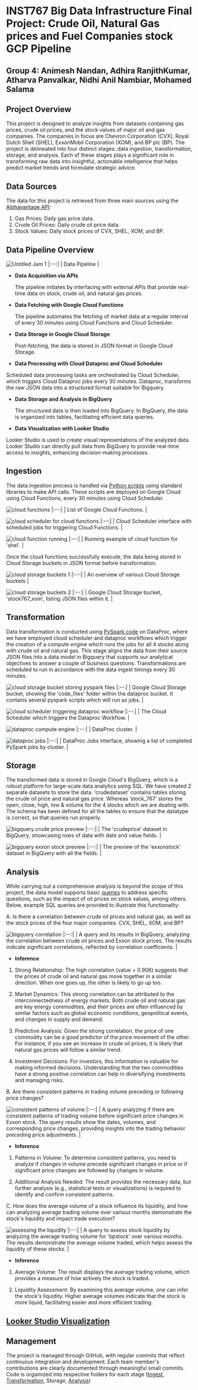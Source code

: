 # INST767 Big Data Infrastructure Final Project: Crude Oil, Natural Gas prices and Fuel Companies stock GCP Pipeline

## Group 4: Animesh Nandan, Adhira RanjithKumar, Atharva Panvalkar, Nidhi Anil Nambiar, Mohamed Salama

## Project Overview

This project is designed to analyze insights from datasets containing gas prices, crude oil prices, and the stock values of major oil and gas companies. The companies in focus are Chevron Corporation (CVX), Royal Dutch Shell (SHEL), ExxonMobil Corporation (XOM), and BP plc (BP). The project is delineated into four distinct stages: data ingestion, transformation, storage, and analysis. Each of these stages plays a significant role in transforming raw data into insightful, actionable intelligence that helps predict market trends and formulate strategic advice.

## Data Sources

The data for this project is retrieved from three main sources using the [Alphavantage API](https://www.alphavantage.co/):
1.	Gas Prices: Daily gas price data.
2.	Crude Oil Prices: Daily crude oil price data.
3.	Stock Values: Daily stock prices of CVX, SHEL, XOM, and BP.

## Data Pipeline Overview

![Untitled Jam 1](https://github.com/animeshnandan/inst767/assets/83339335/87f8bab2-6697-43ad-b748-e4f581f3cdd2)
|:--:|
| Data Pipeline |

- **Data Acquisition via APIs**

  The pipeline initiates by interfacing with external APIs that provide real-time data on stock, crude oil, and natural gas prices.

- **Data Fetching with Google Cloud Functions**

  The pipeline automates the fetching of market data at a regular interval of every 30 minutes using Cloud Functions and Cloud Scheduler.

- **Data Storage in Google Cloud Storage**

  Post-fetching, the data is stored in JSON format in Google Cloud Storage.

- **Data Processing with Cloud Dataproc and Cloud Scheduler**

Scheduled data processing tasks are orchestrated by Cloud Scheduler, which triggers Cloud Dataproc jobs every 30 minutes. Dataproc, transforms the raw JSON data into a structured format suitable for Bigquery.

- **Data Storage and Analysis in BigQuery**

  The structured data is then loaded into BigQuery. In BigQuery, the data is organized into tables, facilitating efficient data queries.

- **Data Visualization with Looker Studio**

Looker Studio is used to create visual representations of the analyzed data. Looker Studio can directly pull data from BigQuery to provide real-time access to insights, enhancing decision-making processes.

## Ingestion

The data ingestion process is handled via [Python scripts](https://github.com/animeshnandan/inst767/tree/main/cloudfunctions) using standard libraries to make API calls. These scripts are deployed on Google Cloud using Cloud Functions, every 30 minutes using Cloud Scheduler.

![cloud functions](https://github.com/animeshnandan/inst767/assets/83339335/3ae21dec-d1fb-4cb1-be36-0a04d30d5c63)
|:--:|
| List of Google Cloud Functions. |

![cloud scheduler for cloud functions](https://github.com/animeshnandan/inst767/assets/83339335/c7c080cc-bbdb-407a-af48-6ee9d503b216)
|:--:|
| Cloud Scheduler interface with scheduled jobs for triggering Cloud Functions. |

![cloud function running](https://github.com/animeshnandan/inst767/assets/83339335/37ca2d4c-84f5-491a-9efb-8a6ab8fbfc77)
|:--:|
| Running example of cloud function for 'shel'. |

Once the cloud functions successfully execute, the data being stored in Cloud Storage buckets in JSON format before transformation.

![cloud storage buckets 1](https://github.com/animeshnandan/inst767/assets/83339335/a57ef3e2-daf7-4d61-b61a-7a8e8104bbb2)
|:--:|
| An overview of various Cloud Storage buckets |

![cloud storage buckets 2](https://github.com/animeshnandan/inst767/assets/83339335/da61c989-3070-4fb1-9fe4-4500058d2935)
|:--:|
| Google Cloud Storage bucket, 'stock767_xom', listing JSON files within it. |

## Transformation

Data transformation is conducted using [PySpark code](https://github.com/animeshnandan/inst767/tree/main/dataprocjobs) on DataProc, where we have employed cloud scheduler and dataproc workflows which trigger the creation of a compute engine which runs the jobs for all 4 stocks along with crude oil and natural gas. This stage aligns the data from their source JSON files into a data model in Bigquery that supports our analytical objectives to answer a couple of business questions. Transformations are scheduled to run in accordance with the data ingest timings every 30 minutes.

![cloud storage bucket storing pyspark files](https://github.com/animeshnandan/inst767/assets/83339335/bef4c8d8-91c6-47e3-a41e-54df46f3f3f6)
|:--:|
| Google Cloud Storage bucket, showing the 'code_files' folder within the dataproc bucket. It contains several pyspark scripts which will run as jobs. |

![cloud scheduler triggering dataproc workflow](https://github.com/animeshnandan/inst767/assets/83339335/ea19305f-c068-4b4d-af47-0c163990a962)
|:--:|
| The Cloud Scheduler which triggers the Dataproc Workflow. |

![dataproc compute engine](https://github.com/animeshnandan/inst767/assets/83339335/6487efa8-b83b-4d5c-8763-e67c75681aed)
|:--:|
| DataProc cluster. |

![dataproc jobs](https://github.com/animeshnandan/inst767/assets/83339335/9f0ae15a-ab03-49e3-9058-c26c6fd38e94)
|:--:|
| DataProc Jobs interface, showing a list of completed PySpark jobs by cluster. |

## Storage

The transformed data is stored in Google Cloud's BigQuery, which is a robust platform for large-scale data analytics using SQL. We have created 2 separate datasets to store the data. ‘crudedataset’ contains tables storing the crude oil price and natural gas price. Whereas ‘stock_767’ stores the open, close, high, low & volume for the 4 stocks which we are dealing with. The schema has been defined for all the tables to ensure that the datatype is correct, so that queries run properly.

![bigquery crude price preview](https://github.com/animeshnandan/inst767/assets/83339335/afbe469f-90cb-4c84-93f1-ffbf90ac0cbd)
|:--:|
| The 'crudeprice' dataset in BigQuery, showcasing rows of data with date and value fields. |

![bigquery exxon stock preview](https://github.com/animeshnandan/inst767/assets/83339335/2667767d-9fdd-4469-b79d-448691a8532f)
|:--:|
| The preview of the 'exxonstock' dataset in BigQuery with all the fields. |

## Analysis

While carrying out a comprehensive analysis is beyond the scope of this project, the data model supports basic [queries](https://github.com/animeshnandan/inst767/tree/main/bigqueries) to address specific questions, such as the impact of oil prices on stock values, among others. Below, example SQL queries are provided to illustrate this functionality:

A.  Is there a correlation between crude oil prices and natural gas, as well as the stock prices of the four major companies: CVX, SHEL, XOM, and BP?

![bigquery correlation](https://github.com/animeshnandan/inst767/assets/83339335/d7912f04-0f29-49fc-baec-f406d048951b)
|:--:|
| A query and its results in BigQuery, analyzing the correlation between crude oil prices and Exxon stock prices. The results indicate significant correlations, reflected by correlation coefficients. |

- **Inference**

1.  Strong Relationship: The high correlation (value = 0.906) suggests that the prices of crude oil and natural gas move together in a similar direction. When one goes up, the other is likely to go up too.

2.  Market Dynamics: This strong correlation can be attributed to the interconnectedness of energy markets. Both crude oil and natural gas are key energy commodities, and their prices are often influenced by similar factors such as global economic conditions, geopolitical events, and changes in supply and demand.

3.  Predictive Analysis: Given the strong correlation, the price of one commodity can be a good predictor of the price movement of the other. For instance, if you see an increase in crude oil prices, it is likely that natural gas prices will follow a similar trend.

4.  Investment Decisions: For investors, this information is valuable for making informed decisions. Understanding that the two commodities have a strong positive correlation can help in diversifying investments and managing risks.

B.  Are there consistent patterns in trading volume preceding or following price changes?

![consistent patterns of volume](https://github.com/animeshnandan/inst767/assets/83339335/302a7cd4-bceb-4366-8b42-7b9f3e64b42a)
|:--:|
| A query analyzing if there are consistent patterns of trading volume before significant price changes in Exxon stock. The query results show the dates, volumes, and corresponding price changes, providing insights into the trading behavior preceding price adjustments. |

- **Inference**

1.  Patterns in Volume: To determine consistent patterns, you need to analyze if changes in volume precede significant changes in price or if significant price changes are followed by changes in volume.

2.  Additional Analysis Needed: The result provides the necessary data, but further analysis (e.g., statistical tests or visualizations) is required to identify and confirm consistent patterns.

C.  How does the average volume of a stock influence its liquidity, and how can analyzing average trading volume over various months demonstrate the stock's liquidity and impact trade execution?

![assessing the liquidity](https://github.com/animeshnandan/inst767/assets/83339335/9e1b19a8-52f6-41fb-b05c-f749237fb82f)
|:--:|
| A query to assess stock liquidity by analyzing the average trading volume for 'bpstock' over various months. The results demonstrate the average volume traded, which helps assess the liquidity of these stocks. |

- **Inference**

1.  Average Volume: The result displays the average trading volume, which provides a measure of how actively the stock is traded.

2.  Liquidity Assessment: By examining this average volume, one can infer the stock's liquidity. Higher average volumes indicate that the stock is more liquid, facilitating easier and more efficient trading.

## [Looker Studio Visualization](https://lookerstudio.google.com/reporting/80dbad03-eff7-45f0-8eff-f19dea39fabd)

## Management

The project is managed through GitHub, with regular commits that reflect continuous integration and development. Each team member's contributions are clearly documented through meaningful small commits. Code is orgainized into respective folders for each stage ([Ingest](https://github.com/animeshnandan/inst767/tree/main/cloudfunctions), [Transformation](https://github.com/animeshnandan/inst767/tree/main/dataprocjobs), Storage, [Analysis](https://github.com/animeshnandan/inst767/tree/main/bigqueries))
